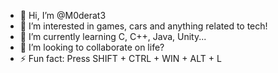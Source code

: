- 👋 Hi, I’m @M0derat3
- 👀 I’m interested in games, cars and anything related to tech!
- 🌱 I’m currently learning C, C++, Java, Unity...
- 💞️ I’m looking to collaborate on life?
- ⚡ Fun fact: Press SHIFT + CTRL + WIN + ALT + L

<!---
M0derat3/M0derat3 is a ✨ special ✨ repository because its `README.md` (this file) appears on your GitHub profile.
You can click the Preview link to take a look at your changes.
--->

